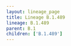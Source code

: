 ```yaml
---
layout: lineage_page
title: Lineage B.1.489
lineage: B.1.489
parent: B.1
children: ['B.1.489']
---
```

